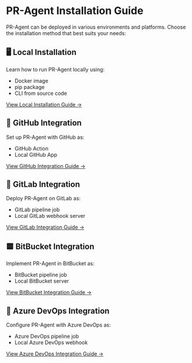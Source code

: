 # PR-Agent Installation Guide

PR-Agent can be deployed in various environments and platforms. Choose the installation method that best suits your needs:

## 🖥️ Local Installation

Learn how to run PR-Agent locally using:

- Docker image
- pip package
- CLI from source code

[View Local Installation Guide →](https://qodo-merge-docs.qodo.ai/installation/locally/)

## 🐙 GitHub Integration

Set up PR-Agent with GitHub as:

- GitHub Action
- Local GitHub App

[View GitHub Integration Guide →](https://qodo-merge-docs.qodo.ai/installation/github/)

## 🦊 GitLab Integration

Deploy PR-Agent on GitLab as:

- GitLab pipeline job
- Local GitLab webhook server

[View GitLab Integration Guide →](https://qodo-merge-docs.qodo.ai/installation/gitlab/)

## 🟦 BitBucket Integration

Implement PR-Agent in BitBucket as:

- BitBucket pipeline job
- Local BitBucket server

[View BitBucket Integration Guide →](https://qodo-merge-docs.qodo.ai/installation/bitbucket/)

## 🔷  Azure DevOps Integration

Configure PR-Agent with Azure DevOps as:

- Azure DevOps pipeline job
- Local Azure DevOps webhook

[View Azure DevOps Integration Guide →](https://qodo-merge-docs.qodo.ai/installation/azure/)
